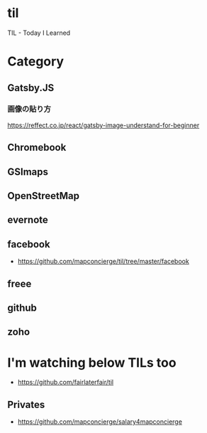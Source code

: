 # til
TIL - Today I Learned


# Category

## Gatsby.JS

### 画像の貼り方
https://reffect.co.jp/react/gatsby-image-understand-for-beginner


## Chromebook

## GSImaps

## OpenStreetMap

## evernote

## facebook
- https://github.com/mapconcierge/til/tree/master/facebook

## freee

## github

## zoho

# I'm watching below TILs too
- https://github.com/fairlaterfair/til

## Privates
- https://github.com/mapconcierge/salary4mapconcierge
